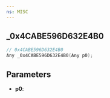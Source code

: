 ```yaml
---
ns: MISC
---
```

## _0x4CABE596D632E4B0

```c
// 0x4CABE596D632E4B0
Any _0x4CABE596D632E4B0(Any p0);
```

## Parameters
* **p0**:
